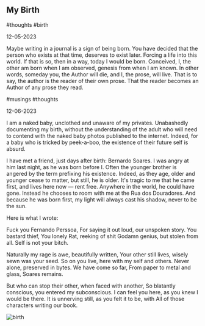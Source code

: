 ## My Birth

#thoughts #birth

12-05-2023

Maybe writing in a journal is a sign of being born. You have decided that the person who exists at that time, deserves to exist later. Forcing a life into this world. If that is so, then in a way, today I would be born. Conceived, I, the other am born when I am observed, genesis from when I am known. In other words, someday you, the Author will die, and I, the prose, will live. That is to say, the author is the reader of their own prose. That the reader becomes an Author of any prose they read.

#musings #thoughts 

12-06-2023

I am a naked baby, unclothed and unaware of my privates. Unabashedly documenting my birth, without the understanding of the adult who will need to contend with the naked baby photos published to the internet. Indeed, for a baby who is tricked by peek-a-boo, the existence of their future self is absurd.

I have met a friend, just days after birth: Bernardo Soares. I was angry at him last night, as he was born before I. Often the younger brother is angered by the term prefixing his existence. Indeed, as they age, older and younger cease to matter, but still, he is older. It's tragic to me that he came first, and lives here now — rent free. Anywhere in the world, he could have gone. Instead he chooses to room with me at the Rua dos Douradores. And because he was born first, my light will always cast his shadow, never to be the sun.

Here is what I wrote:

Fuck you Fernando Perssoa, 
For saying it out loud, our unspoken story.
You bastard thief, You lonely Rat, reeking of shit
Godamn genius, but stolen from all.
Self is not your bitch.

Naturally my rage is awe, beautifully written,
Your other still lives, wisely sewn was your seed.
So on you live, here with my self and others.
Never alone, preserved in bytes. We have come so far,
From paper to metal and glass, Soares remains.

But who can stop their other, when faced with another,
So blatantly conscious, you entered my subconscious.
I can feel you here, as you knew I would be there.
It is unnerving still, as you felt it to be, with
All of those characters writing our book.

![birth](https://workers-ai.eankrenzin.workers.dev/?key=image-1701890473758.png)